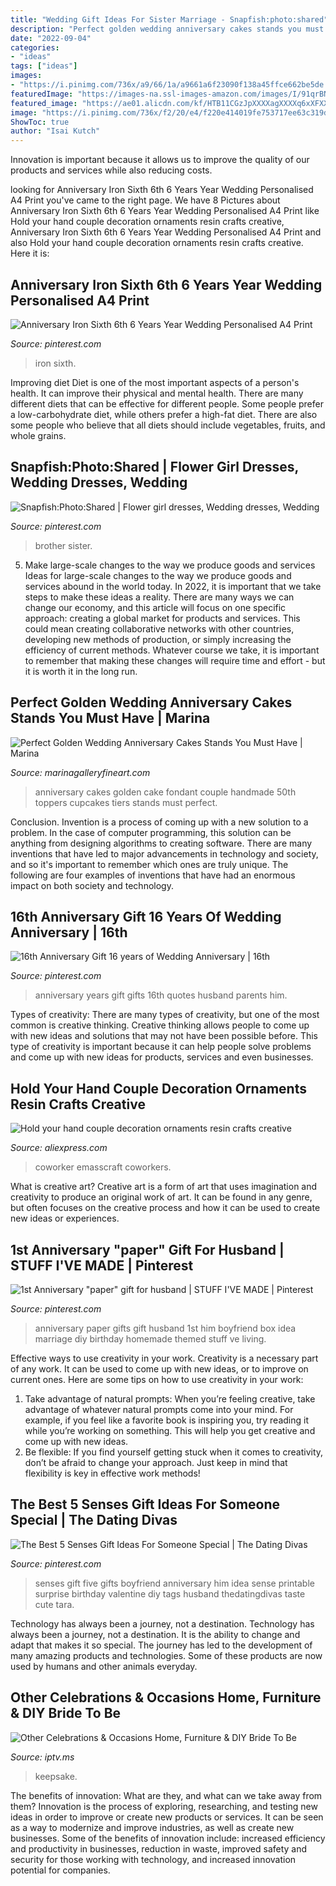 ```yaml
---
title: "Wedding Gift Ideas For Sister Marriage - Snapfish:photo:shared"
description: "Perfect golden wedding anniversary cakes stands you must have"
date: "2022-09-04"
categories:
- "ideas"
tags: ["ideas"]
images:
- "https://i.pinimg.com/736x/a9/66/1a/a9661a6f23090f138a45ffce662be5de.jpg"
featuredImage: "https://images-na.ssl-images-amazon.com/images/I/91qrBNz8BqL._SL1500_.jpg"
featured_image: "https://ae01.alicdn.com/kf/HTB11CGzJpXXXXagXXXXq6xXFXXXk/Hold-your-hand-couple-decoration-ornaments-resin-crafts-creative-wedding-gift-wedding-gift-Memorial-gifts.jpg"
image: "https://i.pinimg.com/736x/f2/20/e4/f220e414019fe753717ee63c319d7e6a.jpg"
ShowToc: true
author: "Isai Kutch"
---
```



Innovation is important because it allows us to improve the quality of our products and services while also reducing costs.

	

		
looking for Anniversary Iron Sixth 6th 6 Years Year Wedding Personalised A4 Print you've came to the right page. We have 8 Pictures about Anniversary Iron Sixth 6th 6 Years Year Wedding Personalised A4 Print like Hold your hand couple decoration ornaments resin crafts creative, Anniversary Iron Sixth 6th 6 Years Year Wedding Personalised A4 Print and also Hold your hand couple decoration ornaments resin crafts creative. Here it is:
		
    
## Anniversary Iron Sixth 6th 6 Years Year Wedding Personalised A4 Print

<img loading=lazy src="https://i.pinimg.com/736x/c5/df/fd/c5dffd9ceb1abdc7ac63529804e63262.jpg" onerror="this.onerror=null;this.src='https://tse3.mm.bing.net/th?id=OIP.ezizjQOhb0j6IMbrCAnZAQHaKf&amp;pid=15.1';" alt="Anniversary Iron Sixth 6th 6 Years Year Wedding Personalised A4 Print">

_Source: pinterest.com_

>iron sixth. 

	

Improving diet
Diet is one of the most important aspects of a person's health. It can improve their physical and mental health. There are many different diets that can be effective for different people. Some people prefer a low-carbohydrate diet, while others prefer a high-fat diet. There are also some people who believe that all diets should include vegetables, fruits, and whole grains.

    
## Snapfish:Photo:Shared | Flower Girl Dresses, Wedding Dresses, Wedding

<img loading=lazy src="https://i.pinimg.com/736x/52/84/f6/5284f69280cd013d5680b295c30a2b86--brother-sister-photo-gifts.jpg" onerror="this.onerror=null;this.src='https://tse3.mm.bing.net/th?id=OIP.9o2YSKXCj6n8gTZLde20zgHaKa&amp;pid=15.1';" alt="Snapfish:Photo:Shared | Flower girl dresses, Wedding dresses, Wedding">

_Source: pinterest.com_

>brother sister. 

	

5) Make large-scale changes to the way we produce goods and services
Ideas for large-scale changes to the way we produce goods and services abound in the world today. In 2022, it is important that we take steps to make these ideas a reality. There are many ways we can change our economy, and this article will focus on one specific approach: creating a global market for products and services. This could mean creating collaborative networks with other countries, developing new methods of production, or simply increasing the efficiency of current methods. Whatever course we take, it is important to remember that making these changes will require time and effort - but it is worth it in the long run.

    
## Perfect Golden Wedding Anniversary Cakes Stands You Must Have | Marina

<img loading=lazy src="http://marinagalleryfineart.com/wp-content/uploads/2017/10/50th-wedding-anniversary-edible-cake-toppers-300x300.jpg" onerror="this.onerror=null;this.src='https://tse1.mm.bing.net/th?id=OIP.yFA78HPXWWcI8M-nPIpGxAAAAA&amp;pid=15.1';" alt="Perfect Golden Wedding Anniversary Cakes Stands You Must Have | Marina">

_Source: marinagalleryfineart.com_

>anniversary cakes golden cake fondant couple handmade 50th toppers cupcakes tiers stands must perfect. 

	

Conclusion.
Invention is a process of coming up with a new solution to a problem. In the case of computer programming, this solution can be anything from designing algorithms to creating software. There are many inventions that have led to major advancements in technology and society, and so it's important to remember which ones are truly unique. The following are four examples of inventions that have had an enormous impact on both society and technology.

    
## 16th Anniversary Gift 16 Years Of Wedding Anniversary | 16th

<img loading=lazy src="https://i.pinimg.com/736x/f2/20/e4/f220e414019fe753717ee63c319d7e6a.jpg" onerror="this.onerror=null;this.src='https://tse1.mm.bing.net/th?id=OIP.Hx9XgM7sRLFq3b-EC5uq1AHaGy&amp;pid=15.1';" alt="16th Anniversary Gift 16 years of Wedding Anniversary | 16th">

_Source: pinterest.com_

>anniversary years gift gifts 16th quotes husband parents him. 

	

Types of creativity:
There are many types of creativity, but one of the most common is creative thinking. Creative thinking allows people to come up with new ideas and solutions that may not have been possible before. This type of creativity is important because it can help people solve problems and come up with new ideas for products, services and even businesses.

    
## Hold Your Hand Couple Decoration Ornaments Resin Crafts Creative

<img loading=lazy src="https://ae01.alicdn.com/kf/HTB11CGzJpXXXXagXXXXq6xXFXXXk/Hold-your-hand-couple-decoration-ornaments-resin-crafts-creative-wedding-gift-wedding-gift-Memorial-gifts.jpg" onerror="this.onerror=null;this.src='https://tse3.mm.bing.net/th?id=OIP.RdxF6IDOnKPrfzZe0JYiyQHaHa&amp;pid=15.1';" alt="Hold your hand couple decoration ornaments resin crafts creative">

_Source: aliexpress.com_

>coworker emasscraft coworkers. 

	

What is creative art?
Creative art is a form of art that uses imagination and creativity to produce an original work of art. It can be found in any genre, but often focuses on the creative process and how it can be used to create new ideas or experiences.

    
## 1st Anniversary &quot;paper&quot; Gift For Husband | STUFF I&#039;VE MADE | Pinterest

<img loading=lazy src="https://s-media-cache-ak0.pinimg.com/736x/15/d3/11/15d311d2e54268274fe223ee8d495048.jpg" onerror="this.onerror=null;this.src='https://tse2.mm.bing.net/th?id=OIP.CCJiwt8aQwaJcYfLE_cgbgHaJ4&amp;pid=15.1';" alt="1st Anniversary &quot;paper&quot; gift for husband | STUFF I&#039;VE MADE | Pinterest">

_Source: pinterest.com_

>anniversary paper gifts gift husband 1st him boyfriend box idea marriage diy birthday homemade themed stuff ve living. 

	

Effective ways to use creativity in your work.
Creativity is a necessary part of any work. It can be used to come up with new ideas, or to improve on current ones. Here are some tips on how to use creativity in your work: 
1. Take advantage of natural prompts: When you’re feeling creative, take advantage of whatever natural prompts come into your mind. For example, if you feel like a favorite book is inspiring you, try reading it while you’re working on something. This will help you get creative and come up with new ideas. 
2. Be flexible: If you find yourself getting stuck when it comes to creativity, don’t be afraid to change your approach. Just keep in mind that flexibility is key in effective work methods! 

    
## The Best 5 Senses Gift Ideas For Someone Special | The Dating Divas

<img loading=lazy src="https://i.pinimg.com/736x/a9/66/1a/a9661a6f23090f138a45ffce662be5de.jpg" onerror="this.onerror=null;this.src='https://tse3.mm.bing.net/th?id=OIP.llv-iwMYvKvedCrYRS-fIQHaKm&amp;pid=15.1';" alt="The Best 5 Senses Gift Ideas For Someone Special | The Dating Divas">

_Source: pinterest.com_

>senses gift five gifts boyfriend anniversary him idea sense printable surprise birthday valentine diy tags husband thedatingdivas taste cute tara. 

	

Technology has always been a journey, not a destination.
Technology has always been a journey, not a destination. It is the ability to change and adapt that makes it so special. The journey has led to the development of many amazing products and technologies. Some of these products are now used by humans and other animals everyday.

    
## Other Celebrations &amp; Occasions Home, Furniture &amp; DIY Bride To Be

<img loading=lazy src="https://images-na.ssl-images-amazon.com/images/I/91qrBNz8BqL._SL1500_.jpg" onerror="this.onerror=null;this.src='https://tse3.mm.bing.net/th?id=OIP.t8gTVpqkgW5I09-K2t0biwHaNK&amp;pid=15.1';" alt="Other Celebrations &amp; Occasions Home, Furniture &amp; DIY Bride To Be">

_Source: iptv.ms_

>keepsake. 

	

The benefits of innovation: What are they, and what can we take away from them?
Innovation is the process of exploring, researching, and testing new ideas in order to improve or create new products or services. It can be seen as a way to modernize and improve industries, as well as create new businesses. Some of the benefits of innovation include: increased efficiency and productivity in businesses, reduction in waste, improved safety and security for those working with technology, and increased innovation potential for companies.

